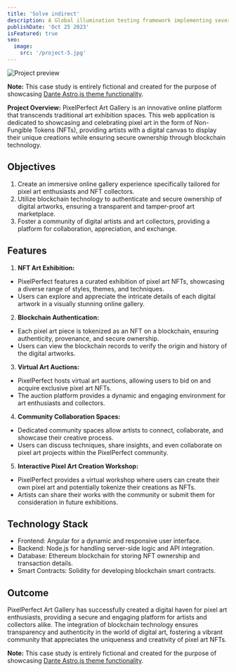 ```yaml
---
title: 'Solve indirect'
description: A Global illumination testing framework implementing several modern dynamic GI techniques PixelPerfect Art Gallery is an innovative online platform that transcends traditional art exhibition spaces.
publishDate: 'Oct 25 2023'
isFeatured: true
seo:
  image:
    src: '/project-5.jpg'
---
```


![Project preview](/project-5.jpg)

**Note:** This case study is entirely fictional and created for the purpose of showcasing [Dante Astro.js theme functionality](https://justgoodui.com/astro-themes/dante/).

**Project Overview:**
PixelPerfect Art Gallery is an innovative online platform that transcends traditional art exhibition spaces. This web application is dedicated to showcasing and celebrating pixel art in the form of Non-Fungible Tokens (NFTs), providing artists with a digital canvas to display their unique creations while ensuring secure ownership through blockchain technology.

## Objectives

1. Create an immersive online gallery experience specifically tailored for pixel art enthusiasts and NFT collectors.
2. Utilize blockchain technology to authenticate and secure ownership of digital artworks, ensuring a transparent and tamper-proof art marketplace.
3. Foster a community of digital artists and art collectors, providing a platform for collaboration, appreciation, and exchange.

## Features

1. **NFT Art Exhibition:**

- PixelPerfect features a curated exhibition of pixel art NFTs, showcasing a diverse range of styles, themes, and techniques.
- Users can explore and appreciate the intricate details of each digital artwork in a visually stunning online gallery.

2. **Blockchain Authentication:**

- Each pixel art piece is tokenized as an NFT on a blockchain, ensuring authenticity, provenance, and secure ownership.
- Users can view the blockchain records to verify the origin and history of the digital artworks.

3. **Virtual Art Auctions:**

- PixelPerfect hosts virtual art auctions, allowing users to bid on and acquire exclusive pixel art NFTs.
- The auction platform provides a dynamic and engaging environment for art enthusiasts and collectors.

4. **Community Collaboration Spaces:**

- Dedicated community spaces allow artists to connect, collaborate, and showcase their creative process.
- Users can discuss techniques, share insights, and even collaborate on pixel art projects within the PixelPerfect community.

5. **Interactive Pixel Art Creation Workshop:**

- PixelPerfect provides a virtual workshop where users can create their own pixel art and potentially tokenize their creations as NFTs.
- Artists can share their works with the community or submit them for consideration in future exhibitions.

## Technology Stack

- Frontend: Angular for a dynamic and responsive user interface.
- Backend: Node.js for handling server-side logic and API integration.
- Database: Ethereum blockchain for storing NFT ownership and transaction details.
- Smart Contracts: Solidity for developing blockchain smart contracts.

## Outcome

PixelPerfect Art Gallery has successfully created a digital haven for pixel art enthusiasts, providing a secure and engaging platform for artists and collectors alike. The integration of blockchain technology ensures transparency and authenticity in the world of digital art, fostering a vibrant community that appreciates the uniqueness and creativity of pixel art NFTs.

**Note:** This case study is entirely fictional and created for the purpose of showcasing [Dante Astro.js theme functionality](https://justgoodui.com/astro-themes/dante/).
